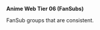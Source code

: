 <!-- markdownlint-disable MD041-->
**Anime Web Tier 06 (FanSubs)**<br>

FanSub groups that are consistent.
<!-- markdownlint-enable MD041-->
